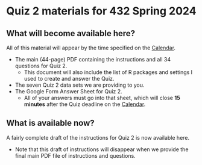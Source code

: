 # Quiz 2 materials for 432 Spring 2024

## What will become available here?

All of this material will appear by the time specified on the [Calendar](https://thomaselove.github.io/432-2024/calendar.html).

- The main (44-page) PDF containing the instructions and all 34 questions for Quiz 2.
    - This document will also include the list of R packages and settings I used to create and answer the Quiz.
- The seven Quiz 2 data sets we are providing to you.
- The Google Form Answer Sheet for Quiz 2.
    - All of your answers must go into that sheet, which will close **15 minutes** after the Quiz deadline on the [Calendar](https://thomaselove.github.io/432-2024/calendar.html).

## What is available now?

A fairly complete draft of the instructions for Quiz 2 is now available here. 

- Note that this draft of instructions will disappear when we provide the final main PDF file of instructions and questions.
